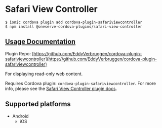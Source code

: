 # Safari View Controller

```text
$ ionic cordova plugin add cordova-plugin-safariviewcontroller
$ npm install @oneserve-cordova-plugins/safari-view-controller
```

## [Usage Documentation](https://oneserve.gitbook.io/oneserve-cordova-plugins/plugins/safari-view-controller/)

Plugin Repo: [https://github.com/EddyVerbruggen/cordova-plugin-safariviewcontroller](https://github.com/EddyVerbruggen/cordova-plugin-safariviewcontroller)

For displaying read-only web content.

Requires Cordova plugin: `cordova-plugin-safariviewcontroller`. For more info, please see the [Safari View Controller plugin docs](https://github.com/EddyVerbruggen/cordova-plugin-safariviewcontroller).

## Supported platforms

* Android
  * iOS

